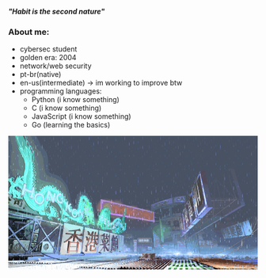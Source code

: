 ***"Habit is the second nature"***

### About me:
- cybersec student 
- golden era: 2004
- network/web security
- pt-br(native)
- en-us(intermediate) -> im working to improve btw
- programming languages:
  - Python (i know something)
  - C (i know something)
  - JavaScript (i know something)
  - Go (learning the basics)

![yang-stage](sf3-3rd-strike-yang-stage-hongkong.gif)

